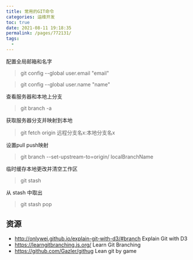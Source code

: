 ```yaml
---
title: 常用的GIT命令
categories: 运维开发
toc: true
date: 2021-08-11 19:18:35
permalink: /pages/772131/
tags: 
  - 
---
```



配置全局邮箱和名字

> git config --global user.email "email"

> git config --global user.name "name"


查看服务器和本地上分支

> git branch -a

获取服务器分支并映射到本地

> git fetch origin 远程分支名x:本地分支名x


设置pull  push映射

> git branch --set-upstream-to=origin/<branch> localBranchName



临时缓存本地更改并清空工作区

> git stash 

从 stash 中取出

> git stash pop

## 资源

- http://onlywei.github.io/explain-git-with-d3/#branch  Explain Git with D3
- https://learngitbranching.js.org/ Learn Git Branching
- https://github.com/Gazler/githug Lean git by game 


